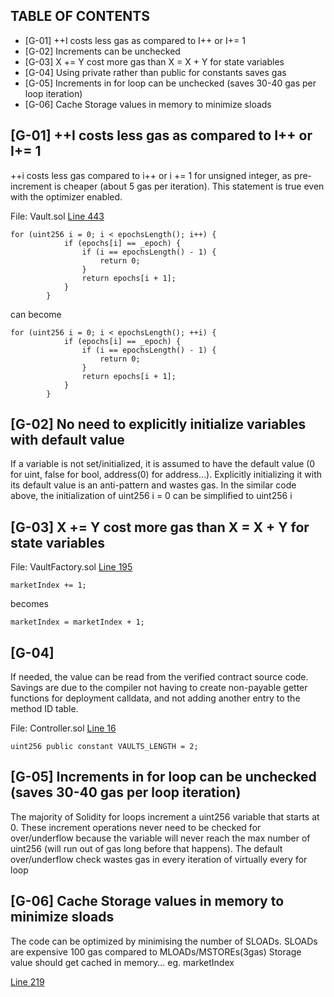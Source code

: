 ## TABLE OF CONTENTS

- [G-01] ++I costs less gas as compared to I++ or I+= 1
- [G-02] Increments can be unchecked
- [G-03] X += Y cost more gas than X = X + Y for state variables
- [G-04] Using private rather than public for constants saves gas
- [G-05] Increments in for loop can be unchecked (saves 30-40 gas per loop iteration)
- [G-06] Cache Storage values in memory to minimize sloads


## [G-01] ++I costs less gas as compared to I++ or I+= 1

++i costs less gas compared to i++ or i += 1 for unsigned integer, as pre-increment is cheaper (about 5 gas per iteration). This statement is true even with the optimizer enabled. 

File: Vault.sol [Line 443](https://github.com/code-423n4/2022-09-y2k-finance/blob/2175c044af98509261e4147edeb48e1036773771/src/Vault.sol#L443)

```
for (uint256 i = 0; i < epochsLength(); i++) {
            if (epochs[i] == _epoch) {
                if (i == epochsLength() - 1) {
                    return 0;
                }
                return epochs[i + 1];
            }
        }
```
can become 
```
for (uint256 i = 0; i < epochsLength(); ++i) {
            if (epochs[i] == _epoch) {
                if (i == epochsLength() - 1) {
                    return 0;
                }
                return epochs[i + 1];
            }
        }
```

## [G-02] No need to explicitly initialize variables with default value

If a variable is not set/initialized, it is assumed to have the default value (0 for uint, false for bool, address(0) for address…). Explicitly initializing it with its default value is an anti-pattern and wastes gas. In the similar code above, the initialization of uint256 i = 0 can be simplified to uint256 i

## [G-03] X += Y cost more gas than X = X + Y for state variables

File: VaultFactory.sol [Line 195](https://github.com/code-423n4/2022-09-y2k-finance/blob/2175c044af98509261e4147edeb48e1036773771/src/VaultFactory.sol#L195)

```
marketIndex += 1;
```

becomes

```
marketIndex = marketIndex + 1;
```

## [G-04]

If needed, the value can be read from the verified contract source code. Savings are due to the compiler not having to create non-payable getter functions for deployment calldata, and not adding another entry to the method ID table.

File: Controller.sol [Line 16](https://github.com/code-423n4/2022-09-y2k-finance/blob/2175c044af98509261e4147edeb48e1036773771/src/Controller.sol#L16)

```
uint256 public constant VAULTS_LENGTH = 2;
```

## [G-05] Increments in for loop can be unchecked (saves 30-40 gas per loop iteration)

The majority of Solidity for loops increment a uint256 variable that starts at 0. These increment operations never need to be checked for over/underflow because the variable will never reach the max number of uint256 (will run out of gas long before that happens). The default over/underflow check wastes gas in every iteration of virtually every for loop 

## [G-06] Cache Storage values in memory to minimize sloads

The code can be optimized by minimising the number of SLOADs. SLOADs are expensive 100 gas compared to MLOADs/MSTOREs(3gas)
Storage value should get cached in memory... eg. marketIndex

[Line 219](https://github.com/code-423n4/2022-09-y2k-finance/blob/2175c044af98509261e4147edeb48e1036773771/src/VaultFactory.sol#L219)